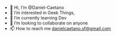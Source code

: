 - 👋 Hi, I’m @Daniel-Caetano
- 👀 I’m interested in Geek Things, 
- 🌱 I’m currently learning Dev
- 💞️ I’m looking to collaborate on anyone
- 📫 How to reach me danielcaetano.sf@gmail.com

<!---
Daniel-Caetano/Daniel-Caetano is a ✨ special ✨ repository because its `README.md` (this file) appears on your GitHub profile.
You can click the Preview link to take a look at your changes.
--->
